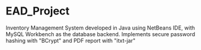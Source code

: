 # EAD_Project
Inventory Management System developed in Java using NetBeans IDE, with MySQL Workbench as the database backend. Implements secure password hashing with "BCrypt" and PDF report with "itxt-jar" 
